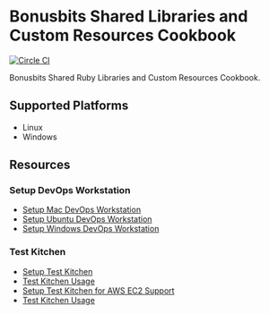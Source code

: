 # Bonusbits Shared Libraries and Custom Resources Cookbook
[![Circle CI](https://circleci.com/gh/bonusbits/bonusbits_library/tree/master.svg?style=shield)](https://circleci.com/gh/bonusbits/bonusbits_library/tree/master)

Bonusbits Shared Ruby Libraries and Custom Resources Cookbook.

## Supported Platforms
* Linux
* Windows

## Resources

### Setup DevOps Workstation
* [Setup Mac DevOps Workstation](http://www.bonusbits.com/wiki/Reference:Mac_OS_DevOps_Workstation_Setup_Check_List)
* [Setup Ubuntu DevOps Workstation](http://www.bonusbits.com/wiki/Reference:Ubuntu_DevOps_Workstation_Setup_Check_List)
* [Setup Windows DevOps Workstation](http://www.bonusbits.com/wiki/Reference:Windows_DevOps_Workstation_Setup_Check_List)

### Test Kitchen
* [Setup Test Kitchen](https://www.bonusbits.com/wiki/HowTo:Setup_Test_Kitchen)
* [Test Kitchen Usage](https://www.bonusbits.com/wiki/Reference:Test_Kitchen)
* [Setup Test Kitchen for AWS EC2 Support](https://www.bonusbits.com/wiki/HowTo:Setup_Test_Kitchen_for_AWS_EC2_Support)
* [Test Kitchen Usage](https://www.bonusbits.com/wiki/Reference:Test_Kitchen)
